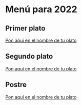 # Menú para 2022

## Primer plato
[Pon aquí en el nombre de tu plato](http://elnombredetuenlace.net)


## Segundo plato
[Pon aquí en el nombre de tu plato](http://elnombredetuenlace.net)


## Postre
[Pon aquí en el nombre de tu plato](http://elnombredetuenlace.net)
